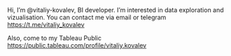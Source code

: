 Hi, I’m @vitaliy-kovalev, BI developer. I’m interested in data exploration and vizualisation. You can contact me via email or telegram https://t.me/vitaliy_kovalev

Also, come to my Tableau Public https://public.tableau.com/profile/vitaliy.kovalev
